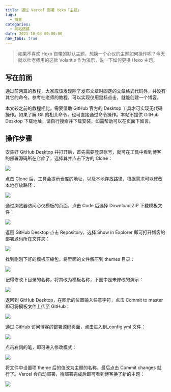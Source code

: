 ```yaml
---
title: 通过 Vercel 部署 Hexo「主题」
tags:
  - 博客
categories:
  - 网站搭建
date: 2021-10-04 00:00:00
nav_tabs: true
---
```


> 如果不喜欢 Hexo 自带的默认主题，想换一个心仪的主题如何操作呢？今天就以杜老师用的这款 Volantis 作为演示，说一下如何更换 Hexo 主题。

<!-- more -->

## 写在前面

通过前两篇的教程，大家应该发现除了发布文章时固定的文章格式代码外，并没有其它的命令。参考杜老师的教程，可以实现仅用鼠标点击，就能创建一个博客。

本文较之前的教程相比，需要借助 GitHub 官方的 Desktop 工具才可实现无代码操作。如果了解 Git 的相关命令，也可直接通过命令操作。本站不提供  GitHub Desktop 下载地址，请自行搜索并下载安装，如需帮助可以在页面下留言。

## 操作步骤

安装好 GitHub Desktop 并打开后，首先需要登录账号，就可在工具中看到博客的部署源码所在仓库了，选择其并点击下方的 Clone：

![](https://cdn.dusays.com/2021/10/389-1.jpg)

点击 Clone 后，工具会提示仓库的地址，以及本地存放路径，根据需求可以修改本地存放路径：

![](https://cdn.dusays.com/2021/10/389-2.jpg)

通过浏览器访问心仪模板的页面，点击 Code 后选择 Download ZIP 下载模板文件：

![](https://cdn.dusays.com/2021/10/389-3.jpg)

返回 GitHub Desktop 点击 Repository，选择 Show in Explorer 即可打开博客的部署源码所在文件夹：

![](https://cdn.dusays.com/2021/10/389-4.jpg)

找到刚刚下好的模板压缩包，将里面的文件解压到 themes 目录：

![](https://cdn.dusays.com/2021/10/389-5.jpg)

记得修改下目录的名称，将其改为模板名称，下图中是未修改的演示：

![](https://cdn.dusays.com/2021/10/389-6.jpg)

返回到 GitHub Desktop，在图示的位置输入任意字符，点击 Commit to master 即可将模板文件上传至 GitHub：

![](https://cdn.dusays.com/2021/10/389-7.jpg)

通过 GitHub 访问博客的部署源码页面，点击进入到_config.yml 文件：

![](https://cdn.dusays.com/2021/10/389-8.jpg)

点击右侧的笔，即可进入修改模式：

![](https://cdn.dusays.com/2021/10/389-9.jpg)

将文件中设置项 theme 后的值改为主题的名称，最后点击 Commit changes 就行了。Vercel 会自动部署，待部署完成后即可看到博客换了新的主题：

![](https://cdn.dusays.com/2021/10/389-10.jpg)
